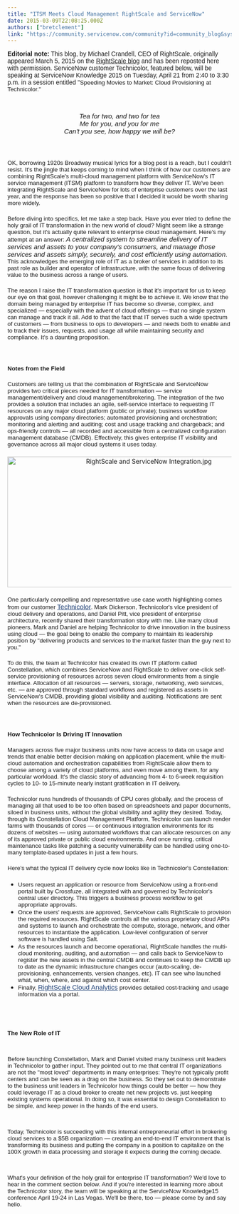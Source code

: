 ```yaml
---
title: "ITSM Meets Cloud Management RightScale and ServiceNow"
date: 2015-03-09T22:08:25.000Z
authors: ["bretclement"]
link: "https://community.servicenow.com/community?id=community_blog&sys_id=c1bc6a25dbd0dbc01dcaf3231f9619e4"
---
```

<p><span style="font-family: arial, helvetica, sans-serif;"><strong>Editorial note:</strong></span><span style="font-family: arial, helvetica, sans-serif;"> This blog, by Michael Crandell, CEO of RightScale, originally appeared March 5, 2015 on the <a title="w.rightscale.com/blog/enterprise-cloud-strategies/itsm-meets-cloud-management-rightscale-and-servicenow" href="http://www.rightscale.com/blog/enterprise-cloud-strategies/itsm-meets-cloud-management-rightscale-and-servicenow">RightScale blog</a> and has been reposted here with permission. ServiceNow customer Technicolor, featured below, will be speaking at ServiceNow Knowledge 2015 on Tuesday, April</span><span style="font-family: arial, helvetica, sans-serif;"> 21 from 2:40 to 3:30 p.m. in a session entitled "</span><span style="font-family: arial, helvetica, sans-serif; font-size: 10pt;">Speeding Movies to Market: Cloud Provisioning at Technicolor."</span></p><p><span style="font-family: arial, helvetica, sans-serif; font-size: 10pt;"><br/></span></p><p></p><p style="margin-bottom: 20px; font-size: 15px; text-align: center;"><span style="font-style: italic; font-size: 15px; font-family: arial, helvetica, sans-serif;"><em>Tea for two, and two for tea<br/>Me for you, and you for me<br/>Can't you see, how happy we will be?</em></span></p><p style="margin-bottom: 20px; font-size: 15px;"><span style="font-family: arial, helvetica, sans-serif; font-size: 10pt;"><br/></span></p><p style="margin-bottom: 20px; font-size: 15px;"><span style="font-family: arial, helvetica, sans-serif; font-size: 10pt;">OK, borrowing 1920s Broadway musical lyrics for a blog post is a reach, but I couldn't resist. It's the jingle that keeps coming to mind when I think of how our customers are combining RightScale's multi-cloud management platform with ServiceNow's IT service management (ITSM) platform to transform how they deliver IT. We've been integrating RightScale and ServiceNow for lots of enterprise customers over the last year, and the response has been so positive that I decided it would be worth sharing more widely.</span></p><p style="margin-bottom: 20px; font-size: 15px;"><span style="font-family: arial, helvetica, sans-serif; font-size: 10pt;">Before diving into specifics, let me take a step back. Have you ever tried to define the holy grail of IT transformation in the new world of cloud? Might seem like a strange question, but it's actually quite relevant to enterprise cloud management. Here's my attempt at an answer:<span style="font-size: 15px; font-style: italic;"><em> A centralized system to streamline delivery of IT services and assets to your company's consumers, and manage those services and assets simply, securely, and cost efficiently using automation</em></span>. This acknowledges the emerging role of IT as a broker of services in addition to its past role as builder and operator of infrastructure, with the same focus of delivering value to the business across a range of users. </span></p><p style="margin-bottom: 20px; font-size: 15px;"><span style="font-family: arial, helvetica, sans-serif; font-size: 10pt;">The reason I raise the IT transformation question is that it's important for us to keep our eye on that goal, however challenging it might be to achieve it. We know that the domain being managed by enterprise IT has become so diverse, complex, and specialized — especially with the advent of cloud offerings — that no single system can manage and track it all. Add to that the fact that IT serves such a wide spectrum of customers — from business to ops to developers — and needs both to enable and to track their issues, requests, and usage all while maintaining security and compliance. It's a daunting proposition.</span></p><p style="margin-bottom: 20px; font-size: 15px;"><span style="font-family: arial, helvetica, sans-serif; font-size: 10pt;"><strong><br/></strong></span></p><p style="margin-bottom: 20px; font-size: 15px;"><span style="font-family: arial, helvetica, sans-serif; font-size: 10pt;"><strong>Notes from the Field</strong></span></p><p style="margin-bottom: 20px; font-size: 15px;"><span style="font-family: arial, helvetica, sans-serif; font-size: 10pt;">Customers are telling us that the combination of RightScale and ServiceNow provides two critical pieces needed for IT transformation — service management/delivery and cloud management/brokering. The integration of the two provides a solution that includes an agile, self-service interface to requesting IT resources on any major cloud platform (public or private); business workflow approvals using company directories; automated provisioning and orchestration; monitoring and alerting and auditing; cost and usage tracking and chargeback; and ops-friendly controls — all recorded and accessible from a centralized configuration management database (CMDB). Effectively, this gives enterprise IT visibility and governance across all major cloud systems it uses today.</span></p><p style="margin-bottom: 20px; text-align: center;"><img  alt="RightScale and ServiceNow Integration.jpg" class="image-0 jive-image" src="f3d82d0edb90d7049c9ffb651f96197f.iix" style="width: 620px; height: 293px;"/></p><p style="margin-bottom: 20px; font-size: 15px;"><span style="font-family: arial, helvetica, sans-serif; font-size: 10pt;">One particularly compelling and representative use case worth highlighting comes from our customer <a title="w.technicolor.com/" href="http://www.technicolor.com/" style="font-size: 15px; text-decoration: underline; color: #1c3e74;" target="_blank">Technicolor</a>. Mark Dickerson, Technicolor's vIce president of cloud delivery and operations, and Daniel Pitt, vice president of enterprise architecture, recently shared their transformation story with me. Like many cloud pioneers, Mark and Daniel are helping Technicolor to drive innovation in the business using cloud — the goal being to enable the company to maintain its leadership position by "delivering products and services to the market faster than the guy next to you."</span></p><p style="margin-bottom: 20px; font-size: 15px;"><span style="font-family: arial, helvetica, sans-serif; font-size: 10pt;">To do this, the team at Technicolor has created its own IT platform called Constellation, which combines ServiceNow and RightScale to deliver one-click self-service provisioning of resources across seven cloud environments from a single interface. Allocation of all resources — servers, storage, networking, web services, etc. — are approved through standard workflows and registered as assets in ServiceNow's CMDB, providing global visibility and auditing. Notifications are sent when the resources are de-provisioned.   </span></p><p style="margin-bottom: 20px; font-size: 15px;"><span style="font-family: arial, helvetica, sans-serif; font-size: 10pt;"><strong><br/></strong></span></p><p style="margin-bottom: 20px; font-size: 15px;"><span style="font-family: arial, helvetica, sans-serif; font-size: 10pt;"><strong>How Technicolor Is Driving IT Innovation</strong></span></p><p style="margin-bottom: 20px; font-size: 15px;"><span style="font-family: arial, helvetica, sans-serif; font-size: 10pt;">Managers across five major business units now have access to data on usage and trends that enable better decision making on application placement, while the multi-cloud automation and orchestration capabilities from RightScale allow them to choose among a variety of cloud platforms, and even move among them, for any particular workload. It's the classic story of advancing from 4- to 6-week requisition cycles to 10- to 15-minute nearly instant gratification in IT delivery.</span></p><p style="margin-bottom: 20px; font-size: 15px;"><span style="font-family: arial, helvetica, sans-serif; font-size: 10pt;">Technicolor runs hundreds of thousands of CPU cores globally, and the process of managing all that used to be too often based on spreadsheets and paper documents, siloed in business units, without the global visibility and agility they desired. Today, through its Constellation Cloud Management Platform, Technicolor can launch render farms with thousands of cores — or continuous integration environments for its dozens of websites — using automated workflows that can allocate resources on any of its approved private or public cloud environments. And once running, critical maintenance tasks like patching a security vulnerability can be handled using one-to-many template-based updates in just a few hours.</span></p><p style="margin-bottom: 20px; font-size: 15px;"><span style="font-family: arial, helvetica, sans-serif; font-size: 10pt;">Here's what the typical IT delivery cycle now looks like in Technicolor's Constellation:</span></p><ul><li><span style="font-family: arial, helvetica, sans-serif; font-size: 10pt;">Users request an application or resource from ServiceNow using a front-end portal built by Crossfuze, all integrated with and governed by Technicolor's central user directory. This triggers a business process workflow to get appropriate approvals.</span></li><li><span style="font-family: arial, helvetica, sans-serif; font-size: 10pt;">Once the users' requests are approved, ServiceNow calls RightScale to provision the required resources. RightScale controls all the various proprietary cloud APIs and systems to launch and orchestrate the compute, storage, network, and other resources to instantiate the application. Low-level configuration of server software is handled using Salt. </span></li><li><span style="font-family: arial, helvetica, sans-serif; font-size: 10pt;">As the resources launch and become operational, RightScale handles the multi-cloud monitoring, auditing, and automation — and calls back to ServiceNow to register the new assets in the central CMDB and continues to keep the CMDB up to date as the dynamic infrastructure changes occur (auto-scaling, de-provisioning, enhancements, version changes, etc). IT can see who launched what, when, where, and against which cost center.</span></li><li><span style="font-family: arial, helvetica, sans-serif; font-size: 10pt;">Finally, <a title="w.rightscale.com/blog/cloud-cost-analysis/now-available-cloud-analytics-cloud-cost-management" href="http://www.rightscale.com/blog/cloud-cost-analysis/now-available-cloud-analytics-cloud-cost-management" style="font-size: 15px; text-decoration: underline; color: #1c3e74;">RightScale Cloud Analytics</a> provides detailed cost-tracking and usage information via a portal.</span></li></ul><p><span style="font-family: arial, helvetica, sans-serif; font-size: 10pt;"><strong><br/></strong></span></p><p><span style="font-family: arial, helvetica, sans-serif; font-size: 10pt;"><strong><br/></strong></span></p><p><span style="font-family: arial, helvetica, sans-serif; font-size: 10pt;"><strong>The New Role of IT</strong></span></p><p><span style="font-family: arial, helvetica, sans-serif; font-size: 10pt;"><br/></span></p><p><span style="font-family: arial, helvetica, sans-serif; font-size: 10pt;">Before launching Constellation, Mark and Daniel visited many business unit leaders in Technicolor to gather input. They pointed out to me that central IT organizations are not the "most loved" departments in many enterprises: They're not typically profit centers and can be seen as a drag on the business. So they set out to demonstrate to the business unit leaders in Technicolor how things could be better — how they could leverage IT as a cloud broker to create net new projects vs. just keeping existing systems operational. In doing so, it was essential to design Constellation to be simple, and keep power in the hands of the end users.</span></p><p><span style="font-family: arial, helvetica, sans-serif; font-size: 10pt;"><br/></span></p><p><span style="font-family: arial, helvetica, sans-serif; font-size: 10pt;">Today, Technicolor is succeeding with this internal entrepreneurial effort in brokering cloud services to a $5B organization — creating an end-to-end IT environment that is transforming its business and putting the company in a position to capitalize on the 100X growth in data processing and storage it expects during the coming decade.</span></p><p><span style="font-family: arial, helvetica, sans-serif; font-size: 10pt;"><br/></span></p><p><span style="font-family: arial, helvetica, sans-serif; font-size: 10pt;">What's your definition of the holy grail for enterprise IT transformation? We'd love to hear in the comment section below. And if you're interested in learning more about the Technicolor story, the team will be speaking at the ServiceNow Knowledge15 conference April 19-24 in Las Vegas. We'll be there, too — please come by and say hello.</span></p><p><span style="font-style: italic; font-size: 15px; font-family: arial, helvetica, sans-serif;"><em><br/></em></span></p>